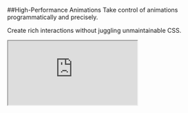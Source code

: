 ##High-Performance Animations
Take control of animations programmatically and precisely.

Create rich interactions without juggling unmaintainable CSS.
<iframe src='http://staging.famous.org/examples/index.html?block=animation&detail=false' scrolling='no' class='code-block' allowtransparency='true'></iframe>
